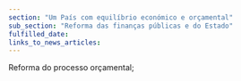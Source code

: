 ```yaml
---
section: "Um País com equilíbrio económico e orçamental"
sub_section: "Reforma das finanças públicas e do Estado"
fulfilled_date:
links_to_news_articles:
---
```


Reforma do processo orçamental;